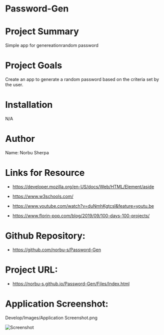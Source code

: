 # Password-Gen

# Project Summary
Simple app for genereationrandom password

# Project Goals
Create an app to generate a random password based on the criteria set by the user.

# Installation
N/A

# Author 
Name: Norbu Sherpa

# Links for Resource

* https://developer.mozilla.org/en-US/docs/Web/HTML/Element/aside

* https://www.w3schools.com/

* https://www.youtube.com/watch?v=duNmhKgtcsI&feature=youtu.be

* https://www.florin-pop.com/blog/2019/09/100-days-100-projects/


# Github Repository:
* https://github.com/norbu-s/Password-Gen

# Project URL:

* https://norbu-s.github.io/Password-Gen/Files/Index.html

# Application Screenshot:

Develop/Images/Application Screenshot.png

![Screenshot](./Develop/Images/ApplicationScreenshot.png)